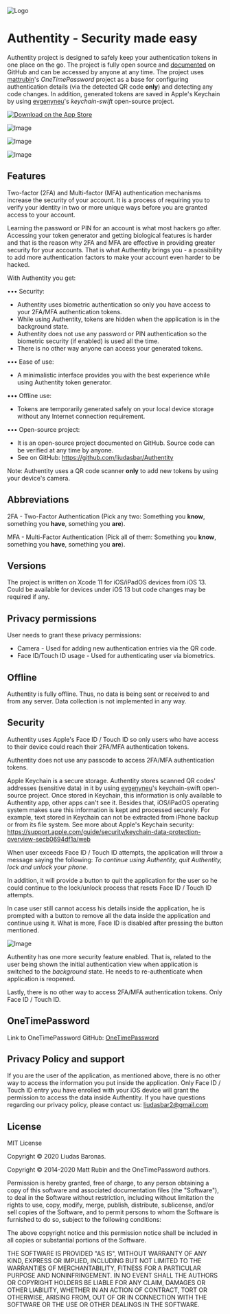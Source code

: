 ![Logo](https://raw.githubusercontent.com/liudasbar/Authentity/master/logo.png)
# Authentity - Security made easy

Authentity project is designed to safely keep your authentication tokens in one place on the go. The project is fully open source and [documented](https://github.com/liudasbar/Authentity) on GitHub and can be accessed by anyone at any time. The project uses [mattrubin](https://github.com/mattrubin/OneTimePassword)'s *OneTimePassword* project as a base for configuring authentication details (via the detected QR code __only__) and detecting any code changes. In addition, generated tokens are saved in Apple's Keychain by using [evgenyneu](https://github.com/evgenyneu/keychain-swift)'s *keychain-swift* open-source project.

[![Download on the App Store](https://raw.githubusercontent.com/liudasbar/Authentity/master/App_Store_Badge_180px.jpg)](https://apps.apple.com/us/app/authentity/id1511791665)

![Image](https://raw.githubusercontent.com/liudasbar/Authentity/master/IMG_9686.PNG)

![Image](https://raw.githubusercontent.com/liudasbar/Authentity/master/IMG_9556.jpg)

![Image](https://github.com/liudasbar/Authentity/raw/master/IMG_9557.PNG)


## Features

Two-factor (2FA) and Multi-factor (MFA) authentication mechanisms increase the security of your account. It is a process of requiring you to verify your identity in two or more unique ways before you are granted access to your account.

Learning the password or PIN for an account is what most hackers go after. Accessing your token generator and getting biological features is harder and that is the reason why 2FA and MFA are effective in providing greater security for your accounts. That is what Authentity brings you - a possibility to add more authentication factors to make your account even harder to be hacked.

With Authentity you get:

••• Security:
- Authentity uses biometric authentication so only you have access to your 2FA/MFA authentication tokens.
- While using Authentity, tokens are hidden when the application is in the background state.
- Authentity does not use any password or PIN authentication so the biometric security (if enabled) is used all the time.
- There is no other way anyone can access your generated tokens.

••• Ease of use:
- A minimalistic interface provides you with the best experience while using Authentity token generator.

••• Offline use:
- Tokens are temporarily generated safely on your local device storage without any Internet connection requirement.

••• Open-source project:
- It is an open-source project documented on GitHub. Source code can be verified at any time by anyone.
- See on GitHub: https://github.com/liudasbar/Authentity

Note:
Authentity uses a QR code scanner __only__ to add new tokens by using your device's camera.

## Abbreviations

2FA - Two-Factor Authentication (Pick any two: Something you __know__, something you __have__, something you __are__).

MFA - Multi-Factor Authentication (Pick all of them: Something you __know__, something you __have__, something you __are__).

## Versions

The project is written on Xcode 11 for iOS/iPadOS devices from iOS 13. Could be available for devices under iOS 13 but code changes may be required if any.

## Privacy permissions

User needs to grant these privacy permissions:
* Camera - Used for adding new authentication entries via the QR code.
* Face ID/Touch ID usage - Used for authenticating user via biometrics.

## Offline

Authentity is fully offline. Thus, no data is being sent or received to and from any server. Data collection is not implemented in any way.

## Security

Authentity uses Apple's Face ID / Touch ID so only users who have access to their device could reach their 2FA/MFA authentication tokens.

Authentity does not use any passcode to access 2FA/MFA authentication tokens.

Apple Keychain is a secure storage. Authentity stores scanned QR codes' addresses (sensitive data) in it by using [evgenyneu](https://github.com/evgenyneu/keychain-swift)'s keychain-swift open-source project. Once stored in Keychain, this information is only available to Authentity app, other apps can't see it. Besides that, iOS/iPadOS operating system makes sure this information is kept and processed securely. For example, text stored in Keychain can not be extracted from iPhone backup or from its file system. See more about Apple's Keychain security: https://support.apple.com/guide/security/keychain-data-protection-overview-secb0694df1a/web

When user exceeds Face ID / Touch ID attempts, the application will throw a message saying the following:
*To continue using Authentity, quit Authentity, lock and unlock your phone*.

In addition, it will provide a button to quit the application for the user so he could continue to the lock/unlock process that resets Face ID / Touch ID attempts.

In case user still cannot access his details inside the application, he is prompted with a button to remove all the data inside the application and continue using it. What is more, Face ID is disabled after pressing the button mentioned.

![Image](https://github.com/liudasbar/Authentity/raw/master/IMG_9554.jpg)

Authentity has one more security feature enabled. That is, related to the user being shown the initial authentication view when application is switched to the *background* state. He needs to re-authenticate when application is reopened.

Lastly, there is no other way to access 2FA/MFA authentication tokens. Only Face ID / Touch ID.

## OneTimePassword

Link to OneTimePassword GitHub: [OneTimePassword](https://github.com/mattrubin/OneTimePassword)

## Privacy Policy and support

If you are the user of the application, as mentioned above, there is no other way to access the information you put inside the application. Only Face ID / Touch ID entry you have enrolled with your iOS device will grant the permission to access the data inside Authentity. If you have questions regarding our privacy policy, please contact us: liudasbar2@gmail.com

## License

MIT License

Copyright © 2020 Liudas Baronas.

Copyright © 2014-2020 Matt Rubin and the OneTimePassword authors.

Permission is hereby granted, free of charge, to any person obtaining a copy
of this software and associated documentation files (the "Software"), to deal
in the Software without restriction, including without limitation the rights
to use, copy, modify, merge, publish, distribute, sublicense, and/or sell
copies of the Software, and to permit persons to whom the Software is
furnished to do so, subject to the following conditions:

The above copyright notice and this permission notice shall be included in all
copies or substantial portions of the Software.

THE SOFTWARE IS PROVIDED "AS IS", WITHOUT WARRANTY OF ANY KIND, EXPRESS OR
IMPLIED, INCLUDING BUT NOT LIMITED TO THE WARRANTIES OF MERCHANTABILITY,
FITNESS FOR A PARTICULAR PURPOSE AND NONINFRINGEMENT. IN NO EVENT SHALL THE
AUTHORS OR COPYRIGHT HOLDERS BE LIABLE FOR ANY CLAIM, DAMAGES OR OTHER
LIABILITY, WHETHER IN AN ACTION OF CONTRACT, TORT OR OTHERWISE, ARISING FROM,
OUT OF OR IN CONNECTION WITH THE SOFTWARE OR THE USE OR OTHER DEALINGS IN THE
SOFTWARE.
